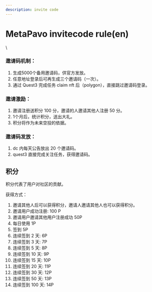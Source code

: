 ```yaml
---
description: invite code
---
```


# MetaPavo invitecode rule(en)

\


### 邀请码机制：

1. 生成5000个备用邀请码，供官方发放。
2. 任意地址登录后可再生成三个邀请码（一次）。
3. 通过 Quest3 完成任务 claim nft 后（polygon），直接跳过邀请码登录。

### 邀请激励：

1. 邀请注册送积分 100 分，邀请的人邀请其他人注册 50 分。
2. 1个月后，统计积分，送出大礼。
3. 积分将作为未来空投的依据。

### 邀请码发放：

1. dc 内每天公告放出 20 个邀请码。
2. quest3 直接完成关注任务，获得邀请码。



## 积分

积分代表了用户对社区的贡献。

获得方式：

1. 邀请其他人后可以获得积分，邀请人邀请其他人也可以获得积分。
2. 邀请用户成功注册: 100 P
3. 邀请用户邀请其他用户注册成功 50P
4. 每日使用 1P
5. 签到 5P
6. 连续签到 2 天: 6P
7. 连续签到 3 天: 7P
8. 连续签到 5 天: 8P
9. 连续签到 10 天: 9P
10. 连续签到 15 天: 10P
11. 连续签到 20 天: 11P
12. 连续签到 30 天: 12P
13. 连续签到 50 天: 13P
14. 连续签到 100 天: 14P

